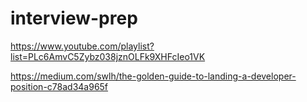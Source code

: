 # interview-prep

https://www.youtube.com/playlist?list=PLc6AmvC5Zybz038jznOLFk9XHFcIeo1VK

https://medium.com/swlh/the-golden-guide-to-landing-a-developer-position-c78ad34a965f
